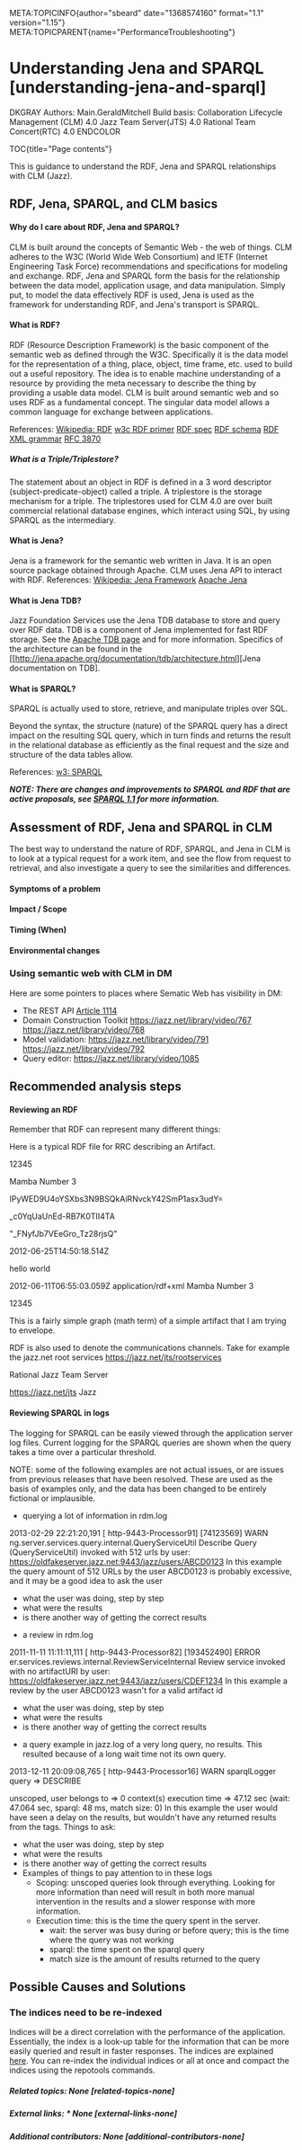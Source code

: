 META:TOPICINFO{author="sbeard" date="1368574160" format="1.1"
version="1.15"} META:TOPICPARENT{name="PerformanceTroubleshooting"}

# Understanding Jena and SPARQL [understanding-jena-and-sparql]

DKGRAY Authors: Main.GeraldMitchell Build basis: Collaboration Lifecycle
Management (CLM) 4.0 Jazz Team Server(JTS) 4.0 Rational Team
Concert(RTC) 4.0 ENDCOLOR

TOC{title="Page contents"}

This is guidance to understand the RDF, Jena and SPARQL relationships
with CLM (Jazz).

## RDF, Jena, SPARQL, and CLM basics

#### Why do I care about RDF, Jena and SPARQL?

CLM is built around the concepts of Semantic Web - the web of things.
CLM adheres to the W3C (World Wide Web Consortium) and IETF (Internet
Engineering Task Force) recommendations and specifications for modeling
and exchange. RDF, Jena and SPARQL form the basis for the relationship
between the data model, application usage, and data manipulation. Simply
put, to model the data effectively RDF is used, Jena is used as the
framework for understanding RDF, and Jena's transport is SPARQL.

#### What is RDF?

RDF (Resource Description Framework) is the basic component of the
semantic web as defined through the W3C. Specifically it is the data
model for the representation of a thing, place, object, time frame, etc.
used to build out a useful repository. The idea is to enable machine
understanding of a resource by providing the meta necessary to describe
the thing by providing a usable data model. CLM is built around semantic
web and so uses RDF as a fundamental concept. The singular data model
allows a common language for exchange between applications.

References: [Wikipedia:
RDF](http://en.wikipedia.org/wiki/Resource_Description_Framework) [w3c
RDF primer](http://www.w3.org/TR/rdf-primer/) [RDF
spec](http://www.w3.org/TR/1999/REC-rdf-syntax-19990222/) [RDF
schema](http://www.w3.org/TR/2000/CR-rdf-schema-20000327/) [RDF XML
grammar](http://www.w3.org/TR/rdf-syntax-grammar/) [RFC
3870](http://tools.ietf.org/html/rfc3870)

##### What is a Triple/Triplestore?

The statement about an object in RDF is defined in a 3 word descriptor
(subject-predicate-object) called a triple. A triplestore is the storage
mechanism for a triple. The triplestores used for CLM 4.0 are over built
commercial relational database engines, which interact using SQL, by
using SPARQL as the intermediary.

#### What is Jena?

Jena is a framework for the semantic web written in Java. It is an open
source package obtained through Apache. CLM uses Jena API to interact
with RDF. References: [Wikipedia: Jena
Framework](http://en.wikipedia.org/wiki/Jena_28framework29) [Apache
Jena](http://jena.apache.org/)

#### What is Jena TDB?

Jazz Foundation Services use the Jena TDB database to store and query
over RDF data. TDB is a component of Jena implemented for fast RDF
storage. See the [Apache TDB
page](http://jena.apache.org/documentation/tdb/index.html) and for more
information. Specifics of the architecture can be found in the
\[\[<http://jena.apache.org/documentation/tdb/architecture.html>\]\[Jena
documentation on TDB\].

#### What is SPARQL?

SPARQL is actually used to store, retrieve, and manipulate triples over
SQL.

Beyond the syntax, the structure (nature) of the SPARQL query has a
direct impact on the resulting SQL query, which in turn finds and
returns the result in the relational database as efficiently as the
final request and the size and structure of the data tables allow.

References: [w3: SPARQL](http://www.w3.org/TR/rdf-sparql-query/)

***NOTE: There are changes and improvements to SPARQL and RDF that are
active proposals, see [SPARQL
1.1](http://www.w3.org/2009/sparql/wiki/Main_Page) for more
information.***

## Assessment of RDF, Jena and SPARQL in CLM

The best way to understand the nature of RDF, SPARQL, and Jena in CLM is
to look at a typical request for a work item, and see the flow from
request to retrieval, and also investigate a query to see the
similarities and differences.

#### Symptoms of a problem

#### Impact / Scope

#### Timing (When)

#### Environmental changes

### Using semantic web with CLM in DM

Here are some pointers to places where Sematic Web has visibility in DM:

-   The REST API [Article 1114](https://jazz.net/library/article/1114)
-   Domain Construction Toolkit <https://jazz.net/library/video/767>
    <https://jazz.net/library/video/768>
-   Model validation: <https://jazz.net/library/video/791>
    <https://jazz.net/library/video/792>
-   Query editor: <https://jazz.net/library/video/1085>

## Recommended analysis steps

#### Reviewing an RDF

Remember that RDF can represent many different things:

Here is a typical RDF file for RRC describing an Artifact.

12345

Mamba Number 3

IPyWED9U4oYSXbs3N9BSQkAiRNvckY42SmP1asx3udY=

\_c0YqUaUnEd-RB7K0TII4TA

"\_FNyfJb7VEeGro_Tz28rjsQ"

2012-06-25T14:50:18.514Z

hello world

2012-06-11T06:55:03.059Z application/rdf+xml Mamba Number 3

12345

This is a fairly simple graph (math term) of a simple artifact that I am
trying to envelope.

RDF is also used to denote the communications channels. Take for example
the jazz.net root services <https://jazz.net/jts/rootservices>

Rational Jazz Team Server

<https://jazz.net/jts> Jazz

#### Reviewing SPARQL in logs

The logging for SPARQL can be easily viewed through the application
server log files. Current logging for the SPARQL queries are shown when
the query takes a time over a particular threshold.

NOTE: some of the following examples are not actual issues, or are
issues from previous releases that have been resolved. These are used as
the basis of examples only, and the data has been changed to be entirely
fictional or implausible.

-   querying a lot of information in rdm.log

2013-02-29 22:21:20,191 \[ http-9443-Processor91\] \[74123569\] WARN
ng.server.services.query.internal.QueryServiceUtil Describe Query
(QueryServiceUtil) invoked with 512 urls by user:
<https://oldfakeserver.jazz.net:9443/jazz/users/ABCD0123> In this
example the query amount of 512 URLs by the user ABCD0123 is probably
excessive, and it may be a good idea to ask the user

-   what the user was doing, step by step
-   what were the results
-   is there another way of getting the correct results

<!-- -->

-   a review in rdm.log

2011-11-11 11:11:11,111 \[ http-9443-Processor82\] \[193452490\] ERROR
er.services.reviews.internal.ReviewServiceInternal Review service
invoked with no artifactURI by user:
<https://oldfakeserver.jazz.net:9443/jazz/users/CDEF1234> In this
example a review by the user ABCD0123 wasn't for a valid artifact id

-   what the user was doing, step by step
-   what were the results
-   is there another way of getting the correct results

<!-- -->

-   a query example in jazz.log of a very long query, no results. This
    resulted because of a long wait time not its own query.

2013-12-11 20:09:08,765 \[ http-9443-Processor16\] WARN sparqlLogger
query =\> DESCRIBE

unscoped, user belongs to =\> 0 context(s) execution time =\> 47.12 sec
(wait: 47.064 sec, sparql: 48 ms, match size: 0) In this example the
user would have seen a delay on the results, but wouldn't have any
returned results from the tags. Things to ask:

-   what the user was doing, step by step
-   what were the results
-   is there another way of getting the correct results
-   Examples of things to pay attention to in these logs
    -   Scoping: unscoped queries look through everything. Looking for
        more information than need will result in both more manual
        intervention in the results and a slower response with more
        information.
    -   Execution time: this is the time the query spent in the server.
        -   wait: the server was busy during or before query; this is
            the time where the query was not working
        -   sparql: the time spent on the sparql query
        -   match size is the amount of results returned to the query

## Possible Causes and Solutions

### The indices need to be re-indexed

Indices will be a direct correlation with the performance of the
application. Essentially, the index is a look-up table for the
information that can be more easily queried and result in faster
responses. The indices are explained
[here](https://jazz.net/wiki/bin/view/Deployment/UnderstandingIndicesInJazz).
You can re-index the individual indices or all at once and compact the
indices using the repotools commands.

##### Related topics: None [related-topics-none]

##### External links: \* None [external-links-none]

##### Additional contributors: None [additional-contributors-none]

